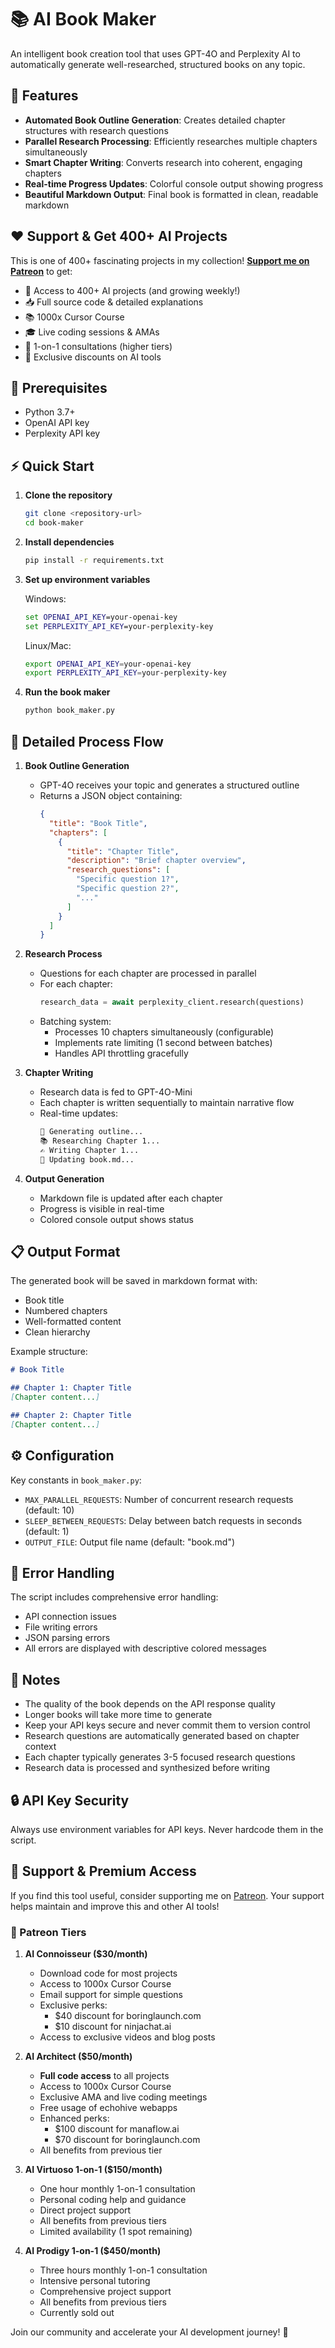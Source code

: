 # 📚 AI Book Maker

An intelligent book creation tool that uses GPT-4O and Perplexity AI to automatically generate well-researched, structured books on any topic.

## 🌟 Features

- **Automated Book Outline Generation**: Creates detailed chapter structures with research questions
- **Parallel Research Processing**: Efficiently researches multiple chapters simultaneously
- **Smart Chapter Writing**: Converts research into coherent, engaging chapters
- **Real-time Progress Updates**: Colorful console output showing progress
- **Beautiful Markdown Output**: Final book is formatted in clean, readable markdown

## ❤️ Support & Get 400+ AI Projects

This is one of 400+ fascinating projects in my collection! **[Support me on Patreon](https://www.patreon.com/c/echohive42/membership)** to get:
- 🎯 Access to 400+ AI projects (and growing weekly!)
- 📥 Full source code & detailed explanations
- 📚 1000x Cursor Course
- 🎓 Live coding sessions & AMAs
- 💬 1-on-1 consultations (higher tiers)
- 🎁 Exclusive discounts on AI tools

## 🔧 Prerequisites

- Python 3.7+
- OpenAI API key
- Perplexity API key

## ⚡ Quick Start

1. **Clone the repository**
   ```bash
   git clone <repository-url>
   cd book-maker
   ```

2. **Install dependencies**
   ```bash
   pip install -r requirements.txt
   ```

3. **Set up environment variables**
   
   Windows:
   ```cmd
   set OPENAI_API_KEY=your-openai-key
   set PERPLEXITY_API_KEY=your-perplexity-key
   ```
   
   Linux/Mac:
   ```bash
   export OPENAI_API_KEY=your-openai-key
   export PERPLEXITY_API_KEY=your-perplexity-key
   ```

4. **Run the book maker**
   ```bash
   python book_maker.py
   ```

## 🎯 Detailed Process Flow

1. **Book Outline Generation**
   - GPT-4O receives your topic and generates a structured outline
   - Returns a JSON object containing:
     ```json
     {
       "title": "Book Title",
       "chapters": [
         {
           "title": "Chapter Title",
           "description": "Brief chapter overview",
           "research_questions": [
             "Specific question 1?",
             "Specific question 2?",
             "..."
           ]
         }
       ]
     }
     ```

2. **Research Process**
   - Questions for each chapter are processed in parallel
   - For each chapter:
     ```python
     research_data = await perplexity_client.research(questions)
     ```
   - Batching system:
     - Processes 10 chapters simultaneously (configurable)
     - Implements rate limiting (1 second between batches)
     - Handles API throttling gracefully

3. **Chapter Writing**
   - Research data is fed to GPT-4O-Mini
   - Each chapter is written sequentially to maintain narrative flow
   - Real-time updates:
     ```markdown
     🎯 Generating outline...
     📚 Researching Chapter 1...
     ✍️ Writing Chapter 1...
     📝 Updating book.md...
     ```

4. **Output Generation**
   - Markdown file is updated after each chapter
   - Progress is visible in real-time
   - Colored console output shows status

## 📋 Output Format

The generated book will be saved in markdown format with:
- Book title
- Numbered chapters
- Well-formatted content
- Clean hierarchy

Example structure:
```markdown
# Book Title

## Chapter 1: Chapter Title
[Chapter content...]

## Chapter 2: Chapter Title
[Chapter content...]
```

## ⚙️ Configuration

Key constants in `book_maker.py`:
- `MAX_PARALLEL_REQUESTS`: Number of concurrent research requests (default: 10)
- `SLEEP_BETWEEN_REQUESTS`: Delay between batch requests in seconds (default: 1)
- `OUTPUT_FILE`: Output file name (default: "book.md")

## 🚨 Error Handling

The script includes comprehensive error handling:
- API connection issues
- File writing errors
- JSON parsing errors
- All errors are displayed with descriptive colored messages

## 📝 Notes

- The quality of the book depends on the API response quality
- Longer books will take more time to generate
- Keep your API keys secure and never commit them to version control
- Research questions are automatically generated based on chapter context
- Each chapter typically generates 3-5 focused research questions
- Research data is processed and synthesized before writing

## 🔒 API Key Security

Always use environment variables for API keys. Never hardcode them in the script. 

## 🤝 Support & Premium Access

If you find this tool useful, consider supporting me on [Patreon](https://www.patreon.com/c/echohive42/membership). Your support helps maintain and improve this and other AI tools!

### 🌟 Patreon Tiers

1. **AI Connoisseur ($30/month)**
   - Download code for most projects
   - Access to 1000x Cursor Course
   - Email support for simple questions
   - Exclusive perks:
     - $40 discount for boringlaunch.com
     - $10 discount for ninjachat.ai
   - Access to exclusive videos and blog posts

2. **AI Architect ($50/month)**
   - **Full code access** to all projects
   - Access to 1000x Cursor Course
   - Exclusive AMA and live coding meetings
   - Free usage of echohive webapps
   - Enhanced perks:
     - $100 discount for manaflow.ai
     - $70 discount for boringlaunch.com
   - All benefits from previous tier

3. **AI Virtuoso 1-on-1 ($150/month)**
   - One hour monthly 1-on-1 consultation
   - Personal coding help and guidance
   - Direct project support
   - All benefits from previous tiers
   - Limited availability (1 spot remaining)

4. **AI Prodigy 1-on-1 ($450/month)**
   - Three hours monthly 1-on-1 consultation
   - Intensive personal tutoring
   - Comprehensive project support
   - All benefits from previous tiers
   - Currently sold out

Join our community and accelerate your AI development journey! 🚀